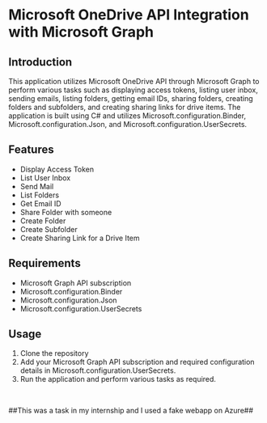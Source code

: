 # Microsoft OneDrive API Integration with Microsoft Graph

## Introduction

This application utilizes Microsoft OneDrive API through Microsoft Graph to perform various tasks such as displaying access tokens, listing user inbox, sending emails, listing folders, getting email IDs, sharing folders, creating folders and subfolders, and creating sharing links for drive items. The application is built using C# and utilizes Microsoft.configuration.Binder, Microsoft.configuration.Json, and Microsoft.configuration.UserSecrets.

## Features

- Display Access Token
- List User Inbox
- Send Mail
- List Folders
- Get Email ID
- Share Folder with someone
- Create Folder
- Create Subfolder
- Create Sharing Link for a Drive Item

## Requirements

- Microsoft Graph API subscription
- Microsoft.configuration.Binder
- Microsoft.configuration.Json
- Microsoft.configuration.UserSecrets

## Usage

1. Clone the repository
2. Add your Microsoft Graph API subscription and required configuration details in Microsoft.configuration.UserSecrets.
3. Run the application and perform various tasks as required.



<br>



##This was a task in my internship and I used a fake webapp on Azure##
